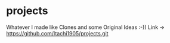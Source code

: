 # projects
Whatever I made like Clones and some Original Ideas :-))
Link -> https://github.com/Itachi1905/projects.git